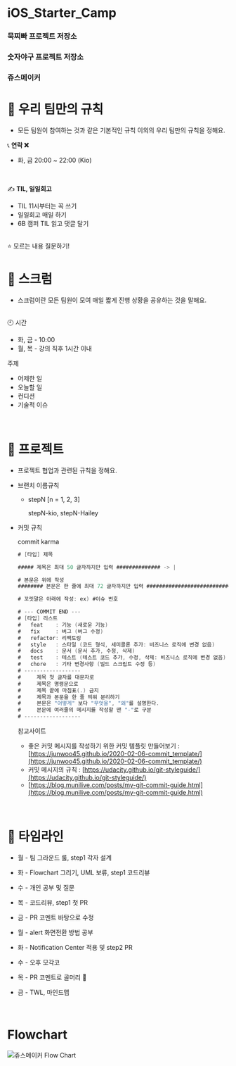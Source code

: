 # iOS_Starter_Camp

### 묵찌빠 프로젝트 저장소

### 숫자야구 프로젝트 저장소

### 쥬스메이커

# 🍑 우리 팀만의 규칙

- 모든 팀원이 참여하는 것과 같은 기본적인 규칙 이외의 우리 팀만의 규칙을 정해요.

📞  **연락 ❌**

- 화, 금 20:00 ~ 22:00 (Kio)
<br>

✍️  **TIL, 일일회고**

- TIL 11시부터는 꼭 쓰기
- 일일회고 매일 하기
- 6B 캠퍼 TIL 읽고 댓글 달기
<br>
⭐️  모르는 내용 질문하기!
<br>

# 🍑 스크럼

- 스크럼이란 모든 팀원이 모여 매일 짧게 진행 상황을 공유하는 것을 말해요.
<br>
🕙  시간

- 화, 금 - 10:00
- 월, 목 - 강의 직후 1시간 이내

주제

- 어제한 일
- 오늘할 일
- 컨디션
- 기술적 이슈
<br>

# 🍑 프로젝트

- 프로젝트 협업과 관련된 규칙을 정해요.
- 브랜치 이름규칙
    - stepN [n = 1, 2, 3]

        stepN-kio, stepN-Hailey

- 커밋 규칙

    commit karma

    ```swift
    # [타입] 제목

    ##### 제목은 최대 50 글자까지만 입력 ############## -> |

    # 본문은 위에 작성
    ######## 본문은 한 줄에 최대 72 글자까지만 입력 ########################### -> |

    # 꼬릿말은 아래에 작성: ex) #이슈 번호

    # --- COMMIT END ---
    # [타입] 리스트
    #   feat    : 기능 (새로운 기능)
    #   fix     : 버그 (버그 수정)
    #   refactor: 리팩토링
    #   style   : 스타일 (코드 형식, 세미콜론 추가: 비즈니스 로직에 변경 없음)
    #   docs    : 문서 (문서 추가, 수정, 삭제)
    #   test    : 테스트 (테스트 코드 추가, 수정, 삭제: 비즈니스 로직에 변경 없음)
    #   chore   : 기타 변경사항 (빌드 스크립트 수정 등)
    # ------------------
    #     제목 첫 글자를 대문자로
    #     제목은 명령문으로
    #     제목 끝에 마침표(.) 금지
    #     제목과 본문을 한 줄 띄워 분리하기
    #     본문은 "어떻게" 보다 "무엇을", "왜"를 설명한다.
    #     본문에 여러줄의 메시지를 작성할 땐 "-"로 구분
    # ------------------
    ```

    참고사이트

    - 좋은 커밋 메시지를 작성하기 위한 커밋 템플릿 만들어보기 : [https://junwoo45.github.io/2020-02-06-commit_template/](https://junwoo45.github.io/2020-02-06-commit_template/)
    - 커밋 메시지의 규칙 : [https://udacity.github.io/git-styleguide/](https://udacity.github.io/git-styleguide/)
    - [https://blog.munilive.com/posts/my-git-commit-guide.html](https://blog.munilive.com/posts/my-git-commit-guide.html)
<br>

# 🍑 타임라인

- 월 - 팀 그라운드 룰, step1 각자 설계
- 화 - Flowchart 그리기, UML 보류, step1 코드리뷰
- 수 - 개인 공부 및 질문
- 목 - 코드리뷰, step1 첫 PR
- 금 - PR 코멘트 바탕으로 수정

- 월 - alert 화면전환 방법 공부 
- 화 - Notification Center 적용 및 step2 PR
- 수 - 오후 모각코
- 목 - PR 코멘트로 골머리 🤯
- 금 - TWL, 마인드맵

<br>

# Flowchart

![쥬스메이커 Flow Chart](https://user-images.githubusercontent.com/65153742/110746640-6cef9f00-8280-11eb-8f1c-0a830cb0be06.png)

